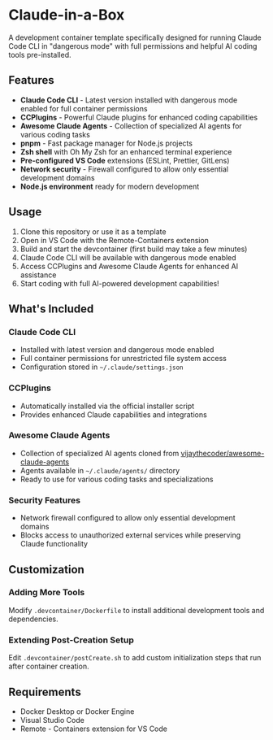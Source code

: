 # Claude-in-a-Box

A development container template specifically designed for running Claude Code CLI in "dangerous mode" with full permissions and helpful AI coding tools pre-installed.

## Features

- **Claude Code CLI** - Latest version installed with dangerous mode enabled for full container permissions
- **CCPlugins** - Powerful Claude plugins for enhanced coding capabilities
- **Awesome Claude Agents** - Collection of specialized AI agents for various coding tasks
- **pnpm** - Fast package manager for Node.js projects
- **Zsh shell** with Oh My Zsh for an enhanced terminal experience
- **Pre-configured VS Code** extensions (ESLint, Prettier, GitLens)
- **Network security** - Firewall configured to allow only essential development domains
- **Node.js environment** ready for modern development

## Usage

1. Clone this repository or use it as a template
2. Open in VS Code with the Remote-Containers extension
3. Build and start the devcontainer (first build may take a few minutes)
4. Claude Code CLI will be available with dangerous mode enabled
5. Access CCPlugins and Awesome Claude Agents for enhanced AI assistance
6. Start coding with full AI-powered development capabilities!

## What's Included

### Claude Code CLI
- Installed with latest version and dangerous mode enabled
- Full container permissions for unrestricted file system access
- Configuration stored in `~/.claude/settings.json`

### CCPlugins
- Automatically installed via the official installer script
- Provides enhanced Claude capabilities and integrations

### Awesome Claude Agents
- Collection of specialized AI agents cloned from [vijaythecoder/awesome-claude-agents](https://github.com/vijaythecoder/awesome-claude-agents)
- Agents available in `~/.claude/agents/` directory
- Ready to use for various coding tasks and specializations

### Security Features
- Network firewall configured to allow only essential development domains
- Blocks access to unauthorized external services while preserving Claude functionality

## Customization

### Adding More Tools

Modify `.devcontainer/Dockerfile` to install additional development tools and dependencies.

### Extending Post-Creation Setup

Edit `.devcontainer/postCreate.sh` to add custom initialization steps that run after container creation.

## Requirements

- Docker Desktop or Docker Engine
- Visual Studio Code
- Remote - Containers extension for VS Code
